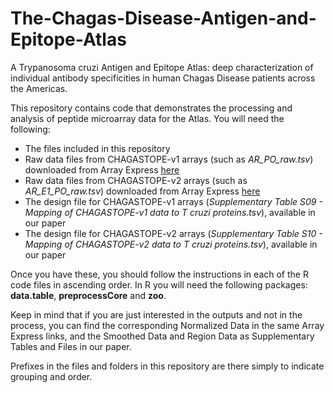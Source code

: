 # The-Chagas-Disease-Antigen-and-Epitope-Atlas
A Trypanosoma cruzi Antigen and Epitope Atlas: deep characterization of individual antibody specificities in human Chagas Disease patients across the Americas.

This repository contains code that demonstrates the processing and analysis of peptide microarray data for the Atlas. You will need the following:

* The files included in this repository
* Raw data files from CHAGASTOPE-v1 arrays (such as *AR_PO_raw.tsv*) downloaded from Array Express [here](https://www.ebi.ac.uk/arrayexpress/experiments/E-MTAB-11651/)
* Raw data files from CHAGASTOPE-v2 arrays (such as *AR_E1_PO_raw.tsv*) downloaded from Array Express [here](https://www.ebi.ac.uk/arrayexpress/experiments/E-MTAB-11655/)
* The design file for CHAGASTOPE-v1 arrays (*Supplementary Table S09 - Mapping of CHAGASTOPE-v1 data to T cruzi proteins.tsv*), available in our paper
* The design file for CHAGASTOPE-v2 arrays (*Supplementary Table S10 - Mapping of CHAGASTOPE-v2 data to T cruzi proteins.tsv*), available in our paper

Once you have these, you should follow the instructions in each of the R code files in ascending order. In R you will need the following packages: **data.table**, 
**preprocessCore** and **zoo**. 

Keep in mind that if you are just interested in the outputs and not in the process, you can find the corresponding Normalized Data in the same Array Express links, and the Smoothed Data and Region Data as Supplementary Tables and Files in our paper.

Prefixes in the files and folders in this repository are there simply to indicate grouping and order.
